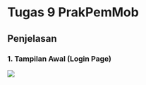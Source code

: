 # Tugas 9 PrakPemMob

## Penjelasan

### 1. Tampilan Awal (Login Page)

<img src="src/assets/login.png">
